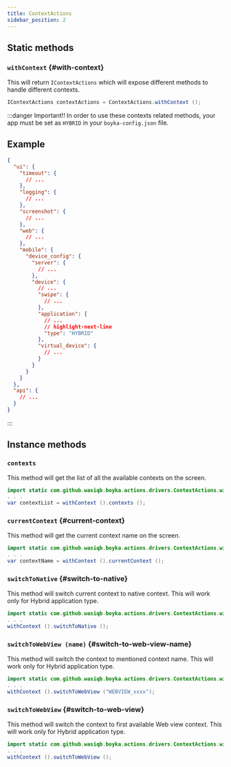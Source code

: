 ```yaml
---
title: ContextActions
sidebar_position: 2
---
```


## Static methods

### `withContext` {#with-context}

This will return `IContextActions` which will expose different methods to handle different contexts.

```java
IContextActions contextActions = ContextActions.withContext ();
```

:::danger Important!!
In order to use these contexts related methods, your app must be set as `HYBRID` in your `boyka-config.json` file.

## Example

```json
{
  "ui": {
    "timeout": {
      // ...
    },
    "logging": {
      // ...
    },
    "screenshot": {
      // ...
    },
    "web": {
      // ...
    },
    "mobile": {
      "device_config": {
        "server": {
          // ...
        },
        "device": {
          // ...
          "swipe": {
            // ...
          },
          "application": {
            // ...
            // highlight-next-line
            "type": "HYBRID"
          },
          "virtual_device": {
            // ...
          }
        }
      }
    }
  },
  "api": {
    // ...
  }
}
```

:::

## Instance methods

### `contexts`

This method will get the list of all the available contexts on the screen.

```java
import static com.github.wasiqb.boyka.actions.drivers.ContextActions.withContext;
. . .
var contextList = withContext ().contexts ();
```

### `currentContext` {#current-context}

This method will get the current context name on the screen.

```java
import static com.github.wasiqb.boyka.actions.drivers.ContextActions.withContext;
. . .
var contextName = withContext ().currentContext ();
```

### `switchToNative` {#switch-to-native}

This method will switch current context to native context. This will work only for Hybrid application type.

```java
import static com.github.wasiqb.boyka.actions.drivers.ContextActions.withContext;
. . .
withContext ().switchToNative ();
```

### `switchToWebView (name)` {#switch-to-web-view-name}

This method will switch the context to mentioned context name. This will work only for Hybrid application type.

```java
import static com.github.wasiqb.boyka.actions.drivers.ContextActions.withContext;
. . .
withContext ().switchToWebView ("WEBVIEW_xxxx");
```

### `switchToWebView` {#switch-to-web-view}

This method will switch the context to first available Web view context. This will work only for Hybrid application type.

```java
import static com.github.wasiqb.boyka.actions.drivers.ContextActions.withContext;
. . .
withContext ().switchToWebView ();
```
